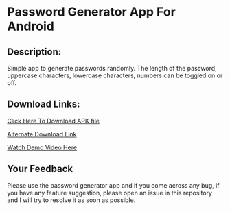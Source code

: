 # Password Generator App For Android
## Description:
Simple app to generate passwords randomly. The length of the password, uppercase characters, lowercase characters, numbers can be toggled on or off.

## Download Links:
[Click Here To Download APK file](https://github.com/Aadityajoshi151/Password-Generator-App/releases/download/v1.0/Password.Generator.apk)

[Alternate Download Link](http://www.mediafire.com/file/l7n7bbwqckazu6j/Password_Generator.apk/file)

[Watch Demo Video Here](https://www.youtube.com/watch?v=Yp74bKmdojU)

## Your Feedback
Please use the password generator app and if you come across any bug, if you have any feature suggestion, please open an issue in this repository and I will try to resolve it as soon as possible.

